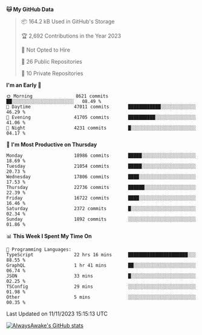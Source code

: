 <!--START_SECTION:waka-->
**🐱 My GitHub Data** 

> 📦 164.2 kB Used in GitHub's Storage 
 > 
> 🏆 2,692 Contributions in the Year 2023
 > 
> 🚫 Not Opted to Hire
 > 
> 📜 26 Public Repositories 
 > 
> 🔑 10 Private Repositories 
 > 
**I'm an Early 🐤** 

```text
🌞 Morning                8621 commits        ██░░░░░░░░░░░░░░░░░░░░░░░   08.49 % 
🌆 Daytime                47011 commits       ████████████░░░░░░░░░░░░░   46.29 % 
🌃 Evening                41705 commits       ██████████░░░░░░░░░░░░░░░   41.06 % 
🌙 Night                  4231 commits        █░░░░░░░░░░░░░░░░░░░░░░░░   04.17 % 
```
📅 **I'm Most Productive on Thursday** 

```text
Monday                   18986 commits       █████░░░░░░░░░░░░░░░░░░░░   18.69 % 
Tuesday                  21054 commits       █████░░░░░░░░░░░░░░░░░░░░   20.73 % 
Wednesday                17806 commits       ████░░░░░░░░░░░░░░░░░░░░░   17.53 % 
Thursday                 22736 commits       ██████░░░░░░░░░░░░░░░░░░░   22.39 % 
Friday                   16722 commits       ████░░░░░░░░░░░░░░░░░░░░░   16.46 % 
Saturday                 2372 commits        █░░░░░░░░░░░░░░░░░░░░░░░░   02.34 % 
Sunday                   1892 commits        ░░░░░░░░░░░░░░░░░░░░░░░░░   01.86 % 
```


📊 **This Week I Spent My Time On** 

```text
💬 Programming Languages: 
TypeScript               22 hrs 16 mins      ██████████████████████░░░   88.55 % 
GraphQL                  1 hr 41 mins        ██░░░░░░░░░░░░░░░░░░░░░░░   06.74 % 
JSON                     33 mins             █░░░░░░░░░░░░░░░░░░░░░░░░   02.25 % 
TSConfig                 29 mins             ░░░░░░░░░░░░░░░░░░░░░░░░░   01.98 % 
Other                    5 mins              ░░░░░░░░░░░░░░░░░░░░░░░░░   00.35 % 
```


 Last Updated on 11/11/2023 15:15:13 UTC
<!--END_SECTION:waka-->

[![AlwaysAwake's GitHub stats](https://github-readme-stats.vercel.app/api?username=AlwaysAwake&show_icons=true&theme=github_dark&count_private=true)](https://github.com/AlwaysAwake/AlwaysAwake)
